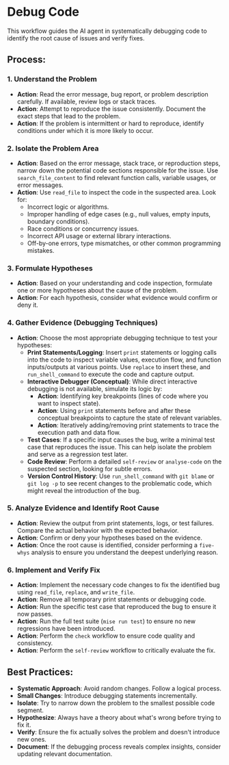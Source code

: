 # Debug Code

This workflow guides the AI agent in systematically debugging code to identify the root cause of issues and verify fixes.

## Process:

### 1. Understand the Problem
*   **Action**: Read the error message, bug report, or problem description carefully. If available, review logs or stack traces.
*   **Action**: Attempt to reproduce the issue consistently. Document the exact steps that lead to the problem.
*   **Action**: If the problem is intermittent or hard to reproduce, identify conditions under which it is more likely to occur.

### 2. Isolate the Problem Area
*   **Action**: Based on the error message, stack trace, or reproduction steps, narrow down the potential code sections responsible for the issue. Use `search_file_content` to find relevant function calls, variable usages, or error messages.
*   **Action**: Use `read_file` to inspect the code in the suspected area. Look for:
    *   Incorrect logic or algorithms.
    *   Improper handling of edge cases (e.g., null values, empty inputs, boundary conditions).
    *   Race conditions or concurrency issues.
    *   Incorrect API usage or external library interactions.
    *   Off-by-one errors, type mismatches, or other common programming mistakes.

### 3. Formulate Hypotheses
*   **Action**: Based on your understanding and code inspection, formulate one or more hypotheses about the cause of the problem.
*   **Action**: For each hypothesis, consider what evidence would confirm or deny it.

### 4. Gather Evidence (Debugging Techniques)
*   **Action**: Choose the most appropriate debugging technique to test your hypotheses:
    *   **Print Statements/Logging**: Insert `print` statements or logging calls into the code to inspect variable values, execution flow, and function inputs/outputs at various points. Use `replace` to insert these, and `run_shell_command` to execute the code and capture output.
    *   **Interactive Debugger (Conceptual)**: While direct interactive debugging is not available, simulate its logic by:
        *   **Action**: Identifying key breakpoints (lines of code where you want to inspect state).
        *   **Action**: Using `print` statements before and after these conceptual breakpoints to capture the state of relevant variables.
        *   **Action**: Iteratively adding/removing print statements to trace the execution path and data flow.
    *   **Test Cases**: If a specific input causes the bug, write a minimal test case that reproduces the issue. This can help isolate the problem and serve as a regression test later.
    *   **Code Review**: Perform a detailed `self-review` or `analyse-code` on the suspected section, looking for subtle errors.
    *   **Version Control History**: Use `run_shell_command` with `git blame` or `git log -p` to see recent changes to the problematic code, which might reveal the introduction of the bug.

### 5. Analyze Evidence and Identify Root Cause
*   **Action**: Review the output from print statements, logs, or test failures. Compare the actual behavior with the expected behavior.
*   **Action**: Confirm or deny your hypotheses based on the evidence.
*   **Action**: Once the root cause is identified, consider performing a `five-whys` analysis to ensure you understand the deepest underlying reason.

### 6. Implement and Verify Fix
*   **Action**: Implement the necessary code changes to fix the identified bug using `read_file`, `replace`, and `write_file`.
*   **Action**: Remove all temporary print statements or debugging code.
*   **Action**: Run the specific test case that reproduced the bug to ensure it now passes.
*   **Action**: Run the full test suite (`mise run test`) to ensure no new regressions have been introduced.
*   **Action**: Perform the `check` workflow to ensure code quality and consistency.
*   **Action**: Perform the `self-review` workflow to critically evaluate the fix.

## Best Practices:
*   **Systematic Approach**: Avoid random changes. Follow a logical process.
*   **Small Changes**: Introduce debugging statements incrementally.
*   **Isolate**: Try to narrow down the problem to the smallest possible code segment.
*   **Hypothesize**: Always have a theory about what's wrong before trying to fix it.
*   **Verify**: Ensure the fix actually solves the problem and doesn't introduce new ones.
*   **Document**: If the debugging process reveals complex insights, consider updating relevant documentation.
